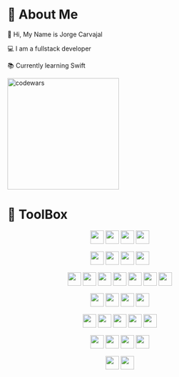 
#  👤 About Me

👋 Hi, My Name is Jorge Carvajal

💻 I am a fullstack developer

📚 Currently learning Swift
  
<!--codeWars-->
<img class='codewar' src='https://www.codewars.com/users/codingMustache/badges/small' alt='codewars' width='250'/>
  
# 🧰 ToolBox 

<!--lang -->
<p align='center'>
<img src="https://cdn.jsdelivr.net/gh/devicons/devicon/icons/javascript/javascript-original.svg" width='30'/> 
<img src="https://cdn.jsdelivr.net/gh/devicons/devicon/icons/typescript/typescript-original.svg"width='30'/>
<img src="https://cdn.jsdelivr.net/gh/devicons/devicon/icons/css3/css3-original.svg"width='30'/> 
<img src="https://cdn.jsdelivr.net/gh/devicons/devicon/icons/html5/html5-original.svg"width='30'/>
</p>

<!--frame -->
<p align='center'>
<img src="https://cdn.jsdelivr.net/gh/devicons/devicon/icons/react/react-original.svg" width='30'/> 
<img src="https://cdn.jsdelivr.net/gh/devicons/devicon/icons/svelte/svelte-original.svg" width='30'/>
<img src="https://cdn.jsdelivr.net/gh/devicons/devicon/icons/vuejs/vuejs-original.svg" width='30'/> 
<img src="https://cdn.jsdelivr.net/gh/devicons/devicon/icons/nextjs/nextjs-original.svg" width='30'/>
</p>

<!--JS -->
<p align='center'>
<img src="https://cdn.jsdelivr.net/gh/devicons/devicon/icons/nodejs/nodejs-original.svg" width='30'/> 
<img src="https://cdn.jsdelivr.net/gh/devicons/devicon/icons/express/express-original.svg" width='30'/> 
<img src="https://cdn.jsdelivr.net/gh/devicons/devicon/icons/threejs/threejs-original.svg"  width='30'/>
<img src="https://cdn.jsdelivr.net/gh/devicons/devicon/icons/webpack/webpack-original.svg"  width='30'/>
<img src="https://cdn.jsdelivr.net/gh/devicons/devicon/icons/eslint/eslint-original.svg" width='30'/>
<img src="https://cdn.jsdelivr.net/gh/devicons/devicon/icons/jquery/jquery-original.svg" width='30'/>
<img src="https://cdn.jsdelivr.net/gh/devicons/devicon/icons/mocha/mocha-plain.svg" width='30'/>
</p>

<!---DB-->
<p align='center'>
<img src="https://cdn.jsdelivr.net/gh/devicons/devicon/icons/mysql/mysql-original.svg" width='30'/>
<img src="https://cdn.jsdelivr.net/gh/devicons/devicon/icons/postgresql/postgresql-original.svg" width='30'/>
<img src="https://cdn.jsdelivr.net/gh/devicons/devicon/icons/mongodb/mongodb-original.svg"  width='30'/>
<img src="https://cdn.jsdelivr.net/gh/devicons/devicon/icons/sequelize/sequelize-original.svg" width='30'/>
</p>

<!---software-->
<p align='center'>
<img src="https://cdn.jsdelivr.net/gh/devicons/devicon/icons/visualstudio/visualstudio-plain.svg" width='30'/>
<img src="https://cdn.jsdelivr.net/gh/devicons/devicon/icons/inkscape/inkscape-original.svg" width='30'/> 
<img src="https://cdn.jsdelivr.net/gh/devicons/devicon/icons/figma/figma-original.svg" width='30'/> 
<img src="https://cdn.jsdelivr.net/gh/devicons/devicon/icons/gimp/gimp-original.svg" width='30'/> 
<img src="https://cdn.jsdelivr.net/gh/devicons/devicon/icons/blender/blender-original.svg" width='30'/>
</p>

<!--Style-->
<p align='center'>
<img src="https://cdn.jsdelivr.net/gh/devicons/devicon/icons/bootstrap/bootstrap-original.svg" width='30'/> 
<img src="https://cdn.jsdelivr.net/gh/devicons/devicon/icons/materialui/materialui-original.svg" width='30'/>
<img src="https://cdn.jsdelivr.net/gh/devicons/devicon/icons/tailwindcss/tailwindcss-plain.svg"  width='30'/>
<img src="https://cdn.jsdelivr.net/gh/devicons/devicon/icons/sass/sass-original.svg"  width='30'/>
</p>

<!--Other-->
<p align='center'>
<img src="https://cdn.jsdelivr.net/gh/devicons/devicon/icons/nginx/nginx-original.svg" width='30'/>
<img src="https://cdn.jsdelivr.net/gh/devicons/devicon/icons/amazonwebservices/amazonwebservices-original.svg" width='30'/>
</p>
